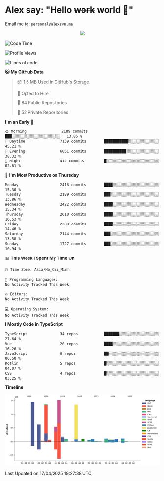 # Alex say: "Hello ~~work~~ world 🐾"
Email me to: `personal@alexzvn.me`


<p align=center>
  <a href="https://skillicons.dev">
    <img src="https://skillicons.dev/icons?i=ts,js,php,nodejs,bun,vue,nuxt,react,svelte,tauri,laravel,rust,mongodb,docker,electron,redis,rabbitmq,tailwind,git,cloudflare,elysia,mysql,nginx,rollupjs,sentry,ubuntu,yarn,html,css,vite" />
  </a>
</p>

<!--START_SECTION:waka-->
![Code Time](http://img.shields.io/badge/Code%20Time-1%2C066%20hrs%2055%20mins-blue)

![Profile Views](http://img.shields.io/badge/Profile%20Views-0-blue)

![Lines of code](https://img.shields.io/badge/From%20Hello%20World%20I%27ve%20Written-7.9%20million%20lines%20of%20code-blue)

**🐱 My GitHub Data** 

> 📦 1.6 MB Used in GitHub's Storage 
 > 
> 💼 Opted to Hire
 > 
> 📜 84 Public Repositories 
 > 
> 🔑 52 Private Repositories 
 > 
**I'm an Early 🐤** 

```text
🌞 Morning                2189 commits        ███░░░░░░░░░░░░░░░░░░░░░░   13.86 % 
🌆 Daytime                7139 commits        ███████████░░░░░░░░░░░░░░   45.21 % 
🌃 Evening                6051 commits        ██████████░░░░░░░░░░░░░░░   38.32 % 
🌙 Night                  412 commits         █░░░░░░░░░░░░░░░░░░░░░░░░   02.61 % 
```
📅 **I'm Most Productive on Thursday** 

```text
Monday                   2416 commits        ████░░░░░░░░░░░░░░░░░░░░░   15.30 % 
Tuesday                  2189 commits        ███░░░░░░░░░░░░░░░░░░░░░░   13.86 % 
Wednesday                2422 commits        ████░░░░░░░░░░░░░░░░░░░░░   15.34 % 
Thursday                 2610 commits        ████░░░░░░░░░░░░░░░░░░░░░   16.53 % 
Friday                   2283 commits        ████░░░░░░░░░░░░░░░░░░░░░   14.46 % 
Saturday                 2144 commits        ███░░░░░░░░░░░░░░░░░░░░░░   13.58 % 
Sunday                   1727 commits        ███░░░░░░░░░░░░░░░░░░░░░░   10.94 % 
```


📊 **This Week I Spent My Time On** 

```text
🕑︎ Time Zone: Asia/Ho_Chi_Minh

💬 Programming Languages: 
No Activity Tracked This Week

🔥 Editors: 
No Activity Tracked This Week

💻 Operating System: 
No Activity Tracked This Week
```

**I Mostly Code in TypeScript** 

```text
TypeScript               34 repos            ███████░░░░░░░░░░░░░░░░░░   27.64 % 
Vue                      20 repos            ████░░░░░░░░░░░░░░░░░░░░░   16.26 % 
JavaScript               8 repos             ██░░░░░░░░░░░░░░░░░░░░░░░   06.50 % 
Kotlin                   5 repos             █░░░░░░░░░░░░░░░░░░░░░░░░   04.07 % 
CSS                      4 repos             █░░░░░░░░░░░░░░░░░░░░░░░░   03.25 % 
```



**Timeline**

![Lines of Code chart](https://raw.githubusercontent.com/alexzvn/alexzvn/main/assets/bar_graph.png)


 Last Updated on 17/04/2025 19:27:38 UTC
<!--END_SECTION:waka-->
